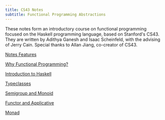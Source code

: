 ```yaml
---
title: CS43 Notes
subtitle: Functional Programming Abstractions
---
```


These notes form an introductory course on functional programming focused
on the Haskell programming language, based on Stanford's CS43. They are written by
Adithya Ganesh and Isaac Scheinfeld, with the advising of Jerry Cain.  Special thanks to
Allan Jiang, co-creator of CS43.

[Notes Features](notes/01_Notes_features.html)

[Why Functional Programming?](notes/02_Why_Functional_Programming.html)

[Introduction to Haskell](notes/03_Introduction_to_Haskell.html)

[Typeclasses](notes/06_Typeclasses.html)

[Semigroup and Monoid](notes/07_Semigroup_and_Monoid.html)

[Functor and Applicative](notes/08_Functor.html)

[Monad](notes/09_Monad.html)
